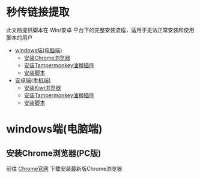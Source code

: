 # 秒传链接提取

此文档提供脚本在 Win/安卓 平台下的完整安装流程，适用于无法正常安装和使用脚本的用户

- [windows端(电脑端)](#windows端(电脑端))
  - [安装Chrome浏览器](#安装Chrome浏览器(PC版))
  - [安装Tampermonkey油猴插件](#Tampermonkey1)
  - [安装脚本](#Script1)
- [安卓端(手机端)](#Android)
  - [安装Kiwi浏览器](#Kiwi)
  - [安装Tampermonkey油猴插件](#Tampermonkey2)
  - [安装脚本](#Script2)

# windows端(电脑端)

## 安装Chrome浏览器(PC版)
前往 [Chrome官网](https://www.google.cn/chrome/) 下载安装最新版Chrome浏览器
